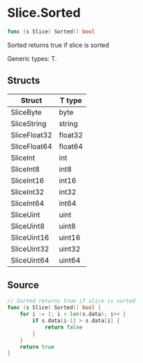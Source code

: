 # Slice.Sorted

```go
func (s Slice) Sorted() bool
```

Sorted returns true if slice is sorted

Generic types: T.

## Structs

| Struct | T type |
| ------ | ------ |
| SliceByte | byte |
| SliceString | string |
| SliceFloat32 | float32 |
| SliceFloat64 | float64 |
| SliceInt | int |
| SliceInt8 | int8 |
| SliceInt16 | int16 |
| SliceInt32 | int32 |
| SliceInt64 | int64 |
| SliceUint | uint |
| SliceUint8 | uint8 |
| SliceUint16 | uint16 |
| SliceUint32 | uint32 |
| SliceUint64 | uint64 |

## Source

```go
// Sorted returns true if slice is sorted
func (s Slice) Sorted() bool {
	for i := 1; i < len(s.data); i++ {
		if s.data[i-1] > s.data[i] {
			return false
		}
	}
	return true
}
```

